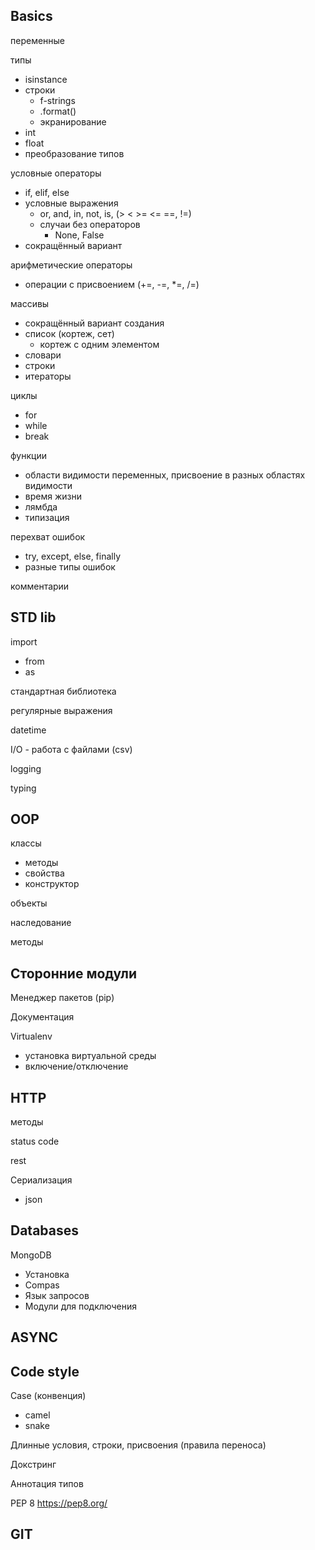 Basics
---

переменные

типы
- isinstance
- строки
  - f-strings
  - .format()
  - экранирование
- int
- float
- преобразование типов

условные операторы
- if, elif, else
- условные выражения
  - or, and, in, not, is, (> < >= <= ==, !=)
  - случаи без операторов
    - None, False
- сокращённый вариант

арифметические операторы
- операции с присвоением (+=, -=, *=, /=)

массивы
- сокращённый вариант создания
- список (кортеж, сет)
  - кортеж с одним элементом
- словари
- строки
- итераторы

циклы
- for
- while
- break

функции
- области видимости переменных, присвоение в разных областях видимости
- время жизни
- лямбда
- типизация

перехват ошибок
- try, except, else, finally
- разные типы ошибок

комментарии

STD lib
---

import
- from
- as

стандартная библиотека

регулярные выражения

datetime

I/O - работа с файлами (csv)

logging

typing


OOP
---

классы
- методы
- свойства
- конструктор

объекты

наследование

методы


Сторонние модули
---

Менеджер пакетов (pip)

Документация

Virtualenv
- установка виртуальной среды
- включение/отключение


HTTP
---

методы

status code

rest

Сериализация
- json


Databases
---

MongoDB
- Установка
- Compas
- Язык запросов
- Модули для подключения


ASYNC
---


Code style
---

Case (конвенция)
- camel
- snake

Длинные условия, строки, присвоения (правила переноса)

Докстринг

Аннотация типов

PEP 8 https://pep8.org/


GIT
---